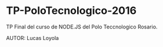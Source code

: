 # TP-PoloTecnologico-2016
TP Final del curso de NODE.JS del Polo Teccnologico Rosario.

AUTOR: Lucas Loyola
